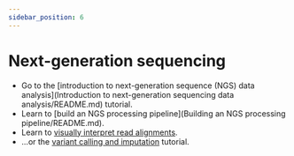 ```yaml
---
sidebar_position: 6
---
```


# Next-generation sequencing

* Go to the [introduction to next-generation sequence (NGS) data analysis](Introduction to next-generation sequencing data analysis/README.md) tutorial.
* Learn to [build an NGS processing pipeline](Building an NGS processing pipeline/README.md).
* Learn to [visually interpret read alignments](IGV/README.md).
* ...or the [variant calling and imputation](variant_calling_and_imputation/README.md) tutorial.
